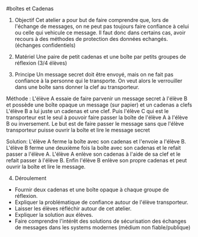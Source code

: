 #boîtes et Cadenas

1. Objectif 
Cet atelier a pour but de faire comprendre que, lors de l'échange de messages, on ne peut pas toujours faire confiance à celui ou celle qui vehicule ce message. Il faut donc dans certains cas, avoir recours à des méthodes de protection des données echangés. (échanges confidentiels)

2. Matériel 
Une paire de petit cadenas et une boîte par petits groupes de réflexion (3/4 élèves)

3. Principe 
Un message secret doit être envoyé, mais on ne fait pas confiance à la personne qui le transporte. On veut alors le verrouiller dans une boîte sans donner la clef au transporteur.

Méthode : 
L'élève A essaie de faire parvenir un message secret à l'élève B et possède une boîte opaque un message (sur papier) et un cadenas a clefs L'élève B a lui juste un cadenas et une clef.
Puis l'élève C qui est le transporteur est le seul à pouvoir faire passer la boîte de l'élève A à l'élève B ou inversement. Le but est de faire passer le message sans que l'élève transporteur puisse ouvrir la boîte et lire le message secret

Solution:
L'élève A ferme la boîte avec son cadenas et l'envoie a l'élève B. L'élève B ferme une deuxième fois la boîte avec son cadenas et le refait passer a l'élève A. 
L'élève A enlève son cadenas à l'aide de sa clef et le refait passer à l'élève B. Enfin l'élève B enlève son propre cadenas et peut ouvrir la boîte et lire le message.

4. Déroulement 

- Fournir deux cadenas et une boîte opaque à chaque groupe de réflexion.
- Expliquer la problématique de confiance autour de l'élève transporteur.
- Laisser les élèves réfléchir autour de cet atelier.
- Expliquer la solution aux élèves.
- Faire comprendre l'intérêt des solutions de sécurisation des échanges de messages dans les systems modernes (médium non fiable/publique)
